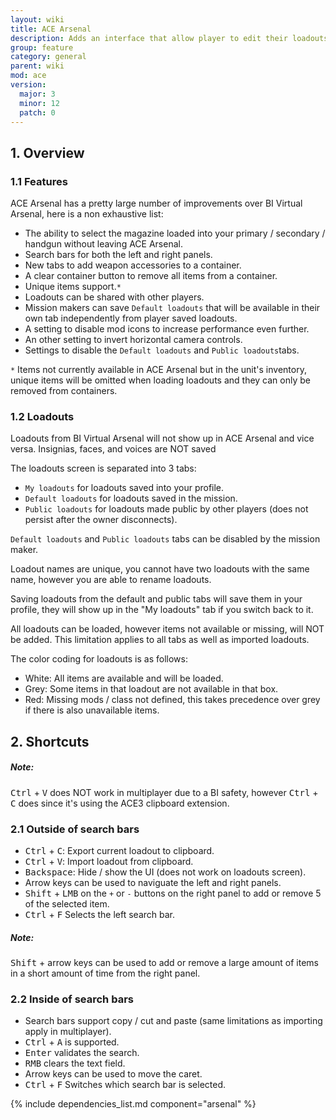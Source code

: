 ```yaml
---
layout: wiki
title: ACE Arsenal
description: Adds an interface that allow player to edit their loadouts.
group: feature
category: general
parent: wiki
mod: ace
version:
  major: 3
  minor: 12
  patch: 0
---
```


## 1. Overview

### 1.1 Features

ACE Arsenal has a pretty large number of improvements over BI Virtual Arsenal, here is a non exhaustive list:
- The ability to select the magazine loaded into your primary / secondary / handgun without leaving ACE Arsenal.
- Search bars for both the left and right panels.
- New tabs to add weapon accessories to a container.
- A clear container button to remove all items from a container.
- Unique items support.`*`
- Loadouts can be shared with other players.
- Mission makers can save `Default loadouts` that will be available in their own tab independently from player saved loadouts.
- A setting to disable mod icons to increase performance even further.
- An other setting to invert horizontal camera controls.
- Settings to disable the `Default loadouts` and `Public loadouts`tabs.

`*` Items not currently available in ACE Arsenal but in the unit's inventory, unique items will be omitted when loading loadouts and they can only be removed from containers.

### 1.2 Loadouts

<div class="panel callout">
    <p>Loadouts from BI Virtual Arsenal will not show up in ACE Arsenal and vice versa.
    Insignias, faces, and voices are NOT saved</p>
</div>

The loadouts screen is separated into 3 tabs:
- `My loadouts` for loadouts saved into your profile.
- `Default loadouts` for loadouts saved in the mission.
- `Public loadouts` for loadouts made public by other players (does not persist after the owner disconnects).

`Default loadouts` and `Public loadouts` tabs can be disabled by the mission maker.

Loadout names are unique, you cannot have two loadouts with the same name, however you are able to rename loadouts.

Saving loadouts from the default and public tabs will save them in your profile, they will show up in the "My loadouts" tab if you switch back to it.

All loadouts can be loaded, however items not available or missing, will NOT be added.  This limitation applies to all tabs as well as imported loadouts.

The color coding for loadouts is as follows:
- White: All items are available and will be loaded.
- Grey: Some items in that loadout are not available in that box.
- Red: Missing mods / class not defined, this takes precedence over grey if there is also unavailable items.

## 2. Shortcuts

<div class="panel callout">
    <h5>Note:</h5>
    <p><kbd>Ctrl</kbd> + <kbd>V</kbd> does NOT work in multiplayer due to a BI safety, however <kbd>Ctrl</kbd> + <kbd>C</kbd> does since it's using the ACE3 clipboard extension.</p>
</div>

### 2.1 Outside of search bars

- <kbd>Ctrl</kbd> + <kbd>C</kbd>: Export current loadout to clipboard.
- <kbd>Ctrl</kbd> + <kbd>V</kbd>: Import loadout from clipboard.
- <kbd>Backspace</kbd>: Hide / show the UI (does not work on loadouts screen).
- Arrow keys can be used to naviguate the left and right panels.
- <kbd>Shift</kbd> + <kbd>LMB</kbd> on the `+` or `-` buttons on the right panel to add or remove 5 of the selected item.
- <kbd>Ctrl</kbd> + <kbd>F</kbd> Selects the left search bar.

<div class="panel callout">
    <h5>Note:</h5>
    <p><kbd>Shift</kbd> + arrow keys can be used to add or remove a large amount of items in a short amount of time from the right panel.</p>
</div>

### 2.2 Inside of search bars

- Search bars support copy / cut and paste (same limitations as importing apply in multiplayer).
- <kbd>Ctrl</kbd> + <kbd>A</kbd> is supported.
- <kbd>Enter</kbd> validates the search.
- <kbd>RMB</kbd> clears the text field.
- Arrow keys can be used to move the caret.
- <kbd>Ctrl</kbd> + <kbd>F</kbd> Switches which search bar is selected.


{% include dependencies_list.md component="arsenal" %}
